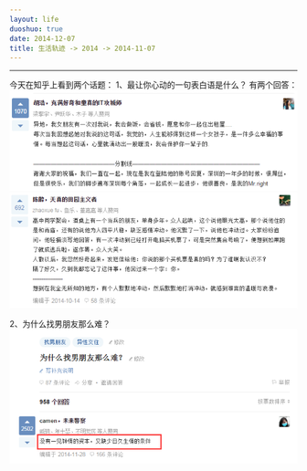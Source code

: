 ```yaml
---
layout: life
duoshuo: true
date: 2014-12-07
title: 生活轨迹 -> 2014 -> 2014-11-07
---
```


******

 今天在知乎上看到两个话题：
 1、最让你心动的一句表白语是什么？
 有两个回答：
![最让你心动的一句表白语是什么](/life/2014/2014Res/2014120701.png)
![最让你心动的一句表白语是什么](/life/2014/2014Res/2014120702.png)

2、为什么找男朋友那么难？
![最让你心动的一句表白语是什么](/life/2014/2014Res/2014120703.png)